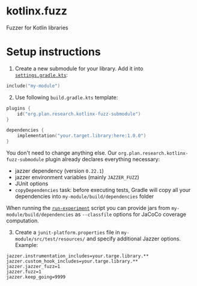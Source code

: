 # kotlinx.fuzz
Fuzzer for Kotlin libraries


# Setup instructions

1. Create a new submodule for your library. Add it into [`settings.gradle.kts`](../settings.gradle.kts):
```kotlin
include("my-module")
```
2. Use following `build.gradle.kts` template:
```kotlin
plugins {
    id("org.plan.research.kotlinx-fuzz-submodule")
}

dependencies {
    implementation("your.target.library:here:1.0.0")
}
```

You don't need to change anything else.
Our `org.plan.research.kotlinx-fuzz-submodule` plugin already declares everything necessary:
* jazzer dependency (version `0.22.1`)
* jazzer environment variables (mainly `JAZZER_FUZZ`)
* JUnit options
* `copyDependencies` task: before executing tests, Gradle will copy all your dependencies into `my-module/build/dependencies` folder

When running the [`run-experiment`](scripts/run-experiment) script you can provide jars from `my-module/build/dependencies` as `--classfile` options for JaCoCo coverage computation.

3. Create a `junit-platform.properties` file in `my-module/src/test/resources/` and specify additional Jazzer options. Example:
```
jazzer.instrumentation_includes=your.targe.library.**
jazzer.custom_hook_includes=your.targe.library.**
jazzer.jazzer_fuzz=1
jazzer.fuzz=1
jazzer.keep_going=9999
```